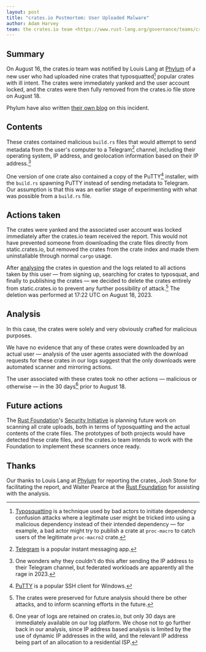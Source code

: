 ```yaml
---
layout: post
title: "crates.io Postmortem: User Uploaded Malware"
author: Adam Harvey
team: the crates.io team <https://www.rust-lang.org/governance/teams/crates-io>
---
```


## Summary

On August 16, the crates.io team was notified by Louis Lang at [Phylum][phylum] of a new user who had uploaded nine crates that typosquatted[^typosquatting] popular crates with ill intent. The crates were immediately yanked and the user account locked, and the crates were then fully removed from the crates.io file store on August 18.

Phylum have also written [their own blog][phylum-blog] on this incident.

## Contents

These crates contained malicious `build.rs` files that would attempt to send metadata from the user's computer to a Telegram[^telegram] channel, including their operating system, IP address, and geolocation information based on their IP address.[^geolocation]

One version of one crate also contained a copy of the PuTTY[^putty] installer, with the `build.rs` spawning PuTTY instead of sending metadata to Telegram. Our assumption is that this was an earlier stage of experimenting with what was possible from a `build.rs` file.

## Actions taken

The crates were yanked and the associated user account was locked immediately after the crates.io team received the report. This would not have prevented someone from downloading the crate files directly from static.crates.io, but removed the crates from the crate index and made them uninstallable through normal `cargo` usage.

After [analysing](#analysis) the crates in question and the logs related to all actions taken by this user — from signing up, searching for crates to typosquat, and finally to publishing the crates — we decided to delete the crates entirely from static.crates.io to prevent any further possibility of attack.[^deletion] The deletion was performed at 17:22 UTC on August 18, 2023.

## Analysis

In this case, the crates were solely and very obviously crafted for malicious purposes.

We have no evidence that any of these crates were downloaded by an actual user — analysis of the user agents associated with the download requests for these crates in our logs suggest that the only downloads were automated scanner and mirroring actions.

The user associated with these crates took no other actions — malicious or otherwise — in the 30 days[^retention] prior to August 18.

## Future actions

The [Rust Foundation][foundation]'s [Security Initiative][init] is planning future work on scanning all crate uploads, both in terms of typosquatting and the actual contents of the crate files. The prototypes of both projects would have detected these crate files, and the crates.io team intends to work with the Foundation to implement these scanners once ready.

## Thanks

Our thanks to Louis Lang at [Phylum][phylum] for reporting the crates, Josh Stone for facilitating the report, and Walter Pearce at the [Rust Foundation][foundation] for assisting with the analysis.

[^deletion]: The crates were preserved for future analysis should there be other attacks, and to inform scanning efforts in the future.
[^geolocation]: One wonders why they couldn't do this after sending the IP address to their Telegram channel, but federated workloads are apparently all the rage in 2023.
[^putty]: [PuTTY][putty] is a popular SSH client for Windows.
[^retention]: One year of logs are retained on crates.io, but only 30 days are immediately available on our log platform. We chose not to go further back in our analysis, since IP address based analysis is limited by the use of dynamic IP addresses in the wild, and the relevant IP address being part of an allocation to a residential ISP.
[^telegram]: [Telegram][telegram] is a popular instant messaging app.
[^typosquatting]: [Typosquatting][typosquatting] is a technique used by bad actors to initiate dependency confusion attacks where a legitimate user might be tricked into using a malicious dependency instead of their intended dependency — for example, a bad actor might try to publish a crate at `proc-macro` to catch users of the legitimate `proc-macro2` crate.

[foundation]: https://foundation.rust-lang.org/
[init]: https://foundation.rust-lang.org/news/2022-09-13-rust-foundation-establishes-security-team/
[phylum]: https://www.phylum.io/
[phylum-blog]: https://blog.phylum.io/rust-malware-staged-on-crates-io/
[putty]: https://www.putty.org/
[telegram]: https://telegram.org/
[typosquatting]: https://docs.npmjs.com/threats-and-mitigations#by-typosquatting--dependency-confusion
